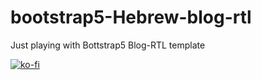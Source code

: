 # bootstrap5-Hebrew-blog-rtl
Just playing with Bottstrap5 Blog-RTL template

[![ko-fi](https://ko-fi.com/img/githubbutton_sm.svg)](https://ko-fi.com/N4N86M8BO)
